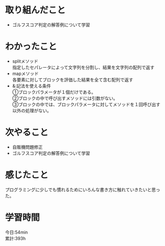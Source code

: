 # 取り組んだこと       
- ゴルフスコア判定の解答例について学習
# わかったこと
- splitメソッド  
  指定したセパレータによって文字列を分割し、結果を文字列の配列で返す 
- mapメソッド  
  各要素に対してブロックを評価した結果を全て含む配列で返す
- &:記法を使える条件  
  ①ブロックパラメータが１個だけである。  
  ②ブロックの中で呼び出すメソッドには引数がない。  
  ③ブロックの中では、ブロックパラメータに対してメソッドを１回呼び出す以外の処理がない。  
# 次やること  
- 自販機問題修正
- ゴルフスコア判定の解答例について学習
# 感じたこと
プログラミングに少しでも慣れるためにいろんな書き方に触れていきたいと思った。 
# 学習時間  
今日:54min  
累計:393h
